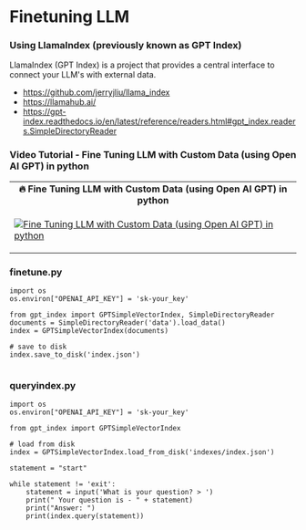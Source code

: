 # Finetuning LLM # 



### Using LlamaIndex (previously known as GPT Index)
LlamaIndex (GPT Index) is a project that provides a central interface to connect your LLM's with external data. 

- https://github.com/jerryjliu/llama_index
- https://llamahub.ai/
- https://gpt-index.readthedocs.io/en/latest/reference/readers.html#gpt_index.readers.SimpleDirectoryReader

### Video Tutorial - Fine Tuning LLM with Custom Data (using Open AI GPT) in python
<table class="table table-striped table-bordered table-vcenter">
    <tr>
        <td align="center"><b>🔥&nbsp;Fine Tuning LLM with Custom Data (using Open AI GPT) in python</b></td>
    </tr>
    <tr>
        <td>
            <div>
                
[![Fine Tuning LLM with Custom Data (using Open AI GPT) in python](https://img.youtube.com/vi/6aOzoJKNLKQ/0.jpg)](https://www.youtube.com/watch?v=6aOzoJKNLKQ)

 </tr>
</table>

### finetune.py
```
import os
os.environ["OPENAI_API_KEY"] = 'sk-your_key'

from gpt_index import GPTSimpleVectorIndex, SimpleDirectoryReader
documents = SimpleDirectoryReader('data').load_data()
index = GPTSimpleVectorIndex(documents)

# save to disk
index.save_to_disk('index.json')


```

### queryindex.py
```
import os
os.environ["OPENAI_API_KEY"] = 'sk-your_key'

from gpt_index import GPTSimpleVectorIndex

# load from disk
index = GPTSimpleVectorIndex.load_from_disk('indexes/index.json')

statement = "start"

while statement != 'exit':
    statement = input('What is your question? > ')
    print(" Your question is - " + statement)
    print("Answer: ")
    print(index.query(statement))

```
